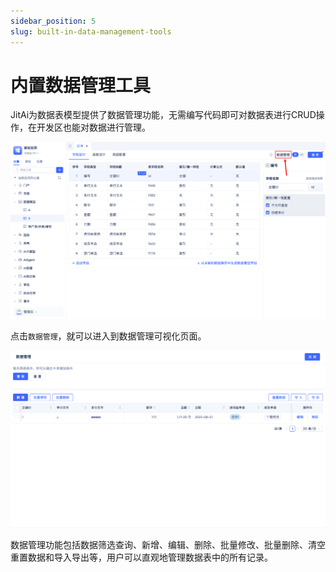 ```yaml
---
sidebar_position: 5
slug: built-in-data-management-tools
---
```


# 内置数据管理工具

JitAi为数据表模型提供了数据管理功能，无需编写代码即可对数据表进行CRUD操作，在开发区也能对数据进行管理。

![数据管理1](./img/data-management-1.png)

点击`数据管理`，就可以进入到数据管理可视化页面。

![数据管理2](./img/data-management-2.png)

数据管理功能包括数据筛选查询、新增、编辑、删除、批量修改、批量删除、清空重置数据和导入导出等，用户可以直观地管理数据表中的所有记录。